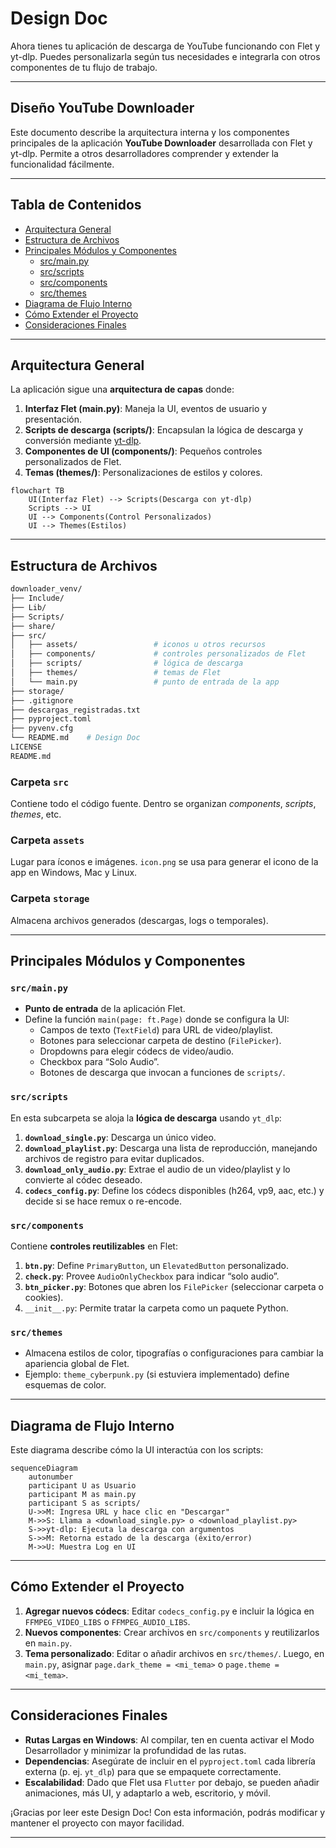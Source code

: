 # Design Doc

Ahora tienes tu aplicación de descarga de YouTube funcionando con Flet y yt-dlp. Puedes personalizarla según tus necesidades e integrarla con otros componentes de tu flujo de trabajo.

---

## Diseño YouTube Downloader

Este documento describe la arquitectura interna y los componentes principales de la aplicación **YouTube Downloader** desarrollada con Flet y yt-dlp. Permite a otros desarrolladores comprender y extender la funcionalidad fácilmente.

---

## Tabla de Contenidos
- [Arquitectura General](#arquitectura-general)
- [Estructura de Archivos](#estructura-de-archivos)
- [Principales Módulos y Componentes](#principales-módulos-y-componentes)
  - [src/main.py](#srcmainpy)
  - [src/scripts](#srcscripts)
  - [src/components](#srccomponents)
  - [src/themes](#srcthemes)
- [Diagrama de Flujo Interno](#diagrama-de-flujo-interno)
- [Cómo Extender el Proyecto](#cómo-extender-el-proyecto)
- [Consideraciones Finales](#consideraciones-finales)

---

## Arquitectura General

La aplicación sigue una **arquitectura de capas** donde:
1. **Interfaz Flet (main.py)**: Maneja la UI, eventos de usuario y presentación.
2. **Scripts de descarga (scripts/)**: Encapsulan la lógica de descarga y conversión mediante [yt-dlp](https://github.com/yt-dlp/yt-dlp).
3. **Componentes de UI (components/)**: Pequeños controles personalizados de Flet.
4. **Temas (themes/)**: Personalizaciones de estilos y colores.

```mermaid
flowchart TB
    UI(Interfaz Flet) --> Scripts(Descarga con yt-dlp)
    Scripts --> UI
    UI --> Components(Control Personalizados)
    UI --> Themes(Estilos)
```

---

## Estructura de Archivos

```bash
downloader_venv/
├── Include/
├── Lib/
├── Scripts/
├── share/
├── src/
│   ├── assets/                 # iconos u otros recursos
│   ├── components/             # controles personalizados de Flet
│   ├── scripts/                # lógica de descarga
│   ├── themes/                 # temas de Flet
│   └── main.py                 # punto de entrada de la app
├── storage/
├── .gitignore
├── descargas_registradas.txt
├── pyproject.toml
├── pyvenv.cfg
└── README.md    # Design Doc
LICENSE
README.md
```

### Carpeta `src`
Contiene todo el código fuente. Dentro se organizan *components*, *scripts*, *themes*, etc.

### Carpeta `assets`
Lugar para íconos e imágenes. `icon.png` se usa para generar el icono de la app en Windows, Mac y Linux.

### Carpeta `storage`
Almacena archivos generados (descargas, logs o temporales).

---

## Principales Módulos y Componentes

### `src/main.py`
- **Punto de entrada** de la aplicación Flet.
- Define la función `main(page: ft.Page)` donde se configura la UI:
  - Campos de texto (`TextField`) para URL de video/playlist.
  - Botones para seleccionar carpeta de destino (`FilePicker`).
  - Dropdowns para elegir códecs de video/audio.
  - Checkbox para “Solo Audio”.
  - Botones de descarga que invocan a funciones de `scripts/`.

### `src/scripts`
En esta subcarpeta se aloja la **lógica de descarga** usando `yt_dlp`:

1. **`download_single.py`**: Descarga un único video.
2. **`download_playlist.py`**: Descarga una lista de reproducción, manejando archivos de registro para evitar duplicados.
3. **`download_only_audio.py`**: Extrae el audio de un video/playlist y lo convierte al códec deseado.
4. **`codecs_config.py`**: Define los códecs disponibles (h264, vp9, aac, etc.) y decide si se hace remux o re-encode.

### `src/components`
Contiene **controles reutilizables** en Flet:

1. **`btn.py`**: Define `PrimaryButton`, un `ElevatedButton` personalizado.
2. **`check.py`**: Provee `AudioOnlyCheckbox` para indicar “solo audio”.
3. **`btn_picker.py`**: Botones que abren los `FilePicker` (seleccionar carpeta o cookies).
4. `__init__.py`: Permite tratar la carpeta como un paquete Python.

### `src/themes`
- Almacena estilos de color, tipografías o configuraciones para cambiar la apariencia global de Flet.  
- Ejemplo: `theme_cyberpunk.py` (si estuviera implementado) define esquemas de color.

---

## Diagrama de Flujo Interno

Este diagrama describe cómo la UI interactúa con los scripts:

```mermaid
sequenceDiagram
    autonumber
    participant U as Usuario
    participant M as main.py
    participant S as scripts/
    U->>M: Ingresa URL y hace clic en "Descargar"
    M->>S: Llama a <download_single.py> o <download_playlist.py>
    S->>yt-dlp: Ejecuta la descarga con argumentos
    S->>M: Retorna estado de la descarga (éxito/error)
    M->>U: Muestra Log en UI
```

---

## Cómo Extender el Proyecto

1. **Agregar nuevos códecs**: Editar `codecs_config.py` e incluir la lógica en `FFMPEG_VIDEO_LIBS` o `FFMPEG_AUDIO_LIBS`.
2. **Nuevos componentes**: Crear archivos en `src/components` y reutilizarlos en `main.py`.
3. **Tema personalizado**: Editar o añadir archivos en `src/themes/`. Luego, en `main.py`, asignar `page.dark_theme = <mi_tema>` o `page.theme = <mi_tema>`.

---

## Consideraciones Finales
- **Rutas Largas en Windows**: Al compilar, ten en cuenta activar el Modo Desarrollador y minimizar la profundidad de las rutas.
- **Dependencias**: Asegúrate de incluir en el `pyproject.toml` cada librería externa (p. ej. `yt_dlp`) para que se empaquete correctamente.
- **Escalabilidad**: Dado que Flet usa `Flutter` por debajo, se pueden añadir animaciones, más UI, y adaptarlo a web, escritorio, y móvil.

¡Gracias por leer este Design Doc! Con esta información, podrás modificar y mantener el proyecto con mayor facilidad.

---